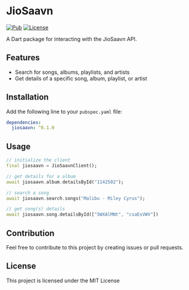 # JioSaavn

[![Pub](https://img.shields.io/pub/v/jiosaavn.svg)](https://pub.dev/packages/jiosaavn)
[![License](https://img.shields.io/badge/license-MIT-blue.svg)](https://github.com/your-username/jiosaavn/blob/main/LICENSE)

A Dart package for interacting with the JioSaavn API.

## Features

- Search for songs, albums, playlists, and artists
- Get details of a specific song, album, playlist, or artist

## Installation

Add the following line to your `pubspec.yaml` file:

```yaml
dependencies:
  jiosaavn: ^0.1.0
```

## Usage

```dart
// initialize the client 
final jiosaavn = JioSaavnClient();

// get details for a album
await jiosaavn.album.detailsById("1142502");

// search a song
await jiosaavn.search.songs("Malibu - Miley Cyrus");

// get song(s) details
await jiosaavn.song.detailsById(["5WXAlMNt", "csaEsVWV"])

```

## Contribution

Feel free to contribute to this project by creating issues or pull requests.


## License

This project is licensed under the MIT License